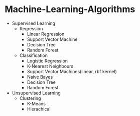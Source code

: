 # Machine-Learning-Algorithms

- Supervised Learning
  - Regression
    - Linear Regression
    - Support Vector Machine
    - Decision Tree
    - Random Forest
  - Classification
    - Logistic Regression
    - K-Nearest Neighbours
    - Support Vector Machines(linear, rbf kernel)
    - Naive Bayes
    - Decision Tree
    - Random Forest
- Unsupervised Learning
  - Clustering
    - K-Means
    - Hierachical
